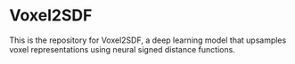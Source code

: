 # Voxel2SDF

This is the repository for Voxel2SDF, a deep learning model that upsamples voxel representations using neural signed distance functions.